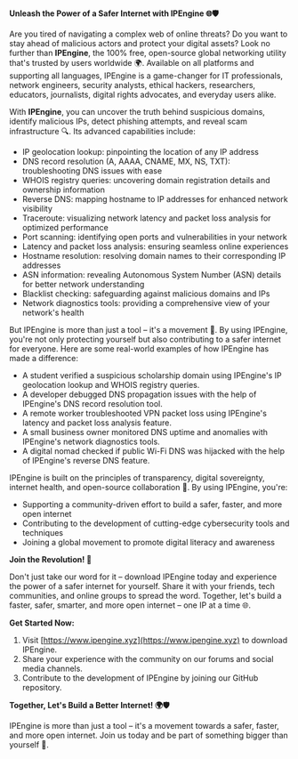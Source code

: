 **Unleash the Power of a Safer Internet with IPEngine 🌐🛡️**

Are you tired of navigating a complex web of online threats? Do you want to stay ahead of malicious actors and protect your digital assets? Look no further than **IPEngine**, the 100% free, open-source global networking utility that's trusted by users worldwide 🌍. Available on all platforms and supporting all languages, IPEngine is a game-changer for IT professionals, network engineers, security analysts, ethical hackers, researchers, educators, journalists, digital rights advocates, and everyday users alike.

With **IPEngine**, you can uncover the truth behind suspicious domains, identify malicious IPs, detect phishing attempts, and reveal scam infrastructure 🔍. Its advanced capabilities include:

*   IP geolocation lookup: pinpointing the location of any IP address
*   DNS record resolution (A, AAAA, CNAME, MX, NS, TXT): troubleshooting DNS issues with ease
*   WHOIS registry queries: uncovering domain registration details and ownership information
*   Reverse DNS: mapping hostname to IP addresses for enhanced network visibility
*   Traceroute: visualizing network latency and packet loss analysis for optimized performance
*   Port scanning: identifying open ports and vulnerabilities in your network
*   Latency and packet loss analysis: ensuring seamless online experiences
*   Hostname resolution: resolving domain names to their corresponding IP addresses
*   ASN information: revealing Autonomous System Number (ASN) details for better network understanding
*   Blacklist checking: safeguarding against malicious domains and IPs
*   Network diagnostics tools: providing a comprehensive view of your network's health

But IPEngine is more than just a tool – it's a movement 🚀. By using IPEngine, you're not only protecting yourself but also contributing to a safer internet for everyone. Here are some real-world examples of how IPEngine has made a difference:

*   A student verified a suspicious scholarship domain using IPEngine's IP geolocation lookup and WHOIS registry queries.
*   A developer debugged DNS propagation issues with the help of IPEngine's DNS record resolution tool.
*   A remote worker troubleshooted VPN packet loss using IPEngine's latency and packet loss analysis feature.
*   A small business owner monitored DNS uptime and anomalies with IPEngine's network diagnostics tools.
*   A digital nomad checked if public Wi-Fi DNS was hijacked with the help of IPEngine's reverse DNS feature.

IPEngine is built on the principles of transparency, digital sovereignty, internet health, and open-source collaboration 📡. By using IPEngine, you're:

*   Supporting a community-driven effort to build a safer, faster, and more open internet
*   Contributing to the development of cutting-edge cybersecurity tools and techniques
*   Joining a global movement to promote digital literacy and awareness

**Join the Revolution! 🚀**

Don't just take our word for it – download IPEngine today and experience the power of a safer internet for yourself. Share it with your friends, tech communities, and online groups to spread the word. Together, let's build a faster, safer, smarter, and more open internet – one IP at a time 🌐.

**Get Started Now:**

1.  Visit [https://www.ipengine.xyz](https://www.ipengine.xyz) to download IPEngine.
2.  Share your experience with the community on our forums and social media channels.
3.  Contribute to the development of IPEngine by joining our GitHub repository.

**Together, Let's Build a Better Internet! 🌍🛡️**

IPEngine is more than just a tool – it's a movement towards a safer, faster, and more open internet. Join us today and be part of something bigger than yourself 🔐.
